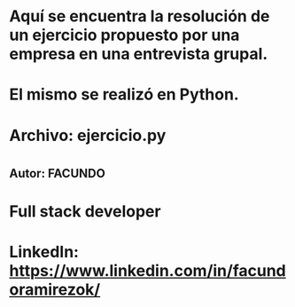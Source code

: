# Aquí se encuentra la resolución de un ejercicio propuesto por una empresa en una entrevista grupal.
# El mismo se realizó en Python.
#
#
# Archivo: ejercicio.py
#
#
## Autor: FACUNDO
# Full stack developer
# LinkedIn: https://www.linkedin.com/in/facundoramirezok/
